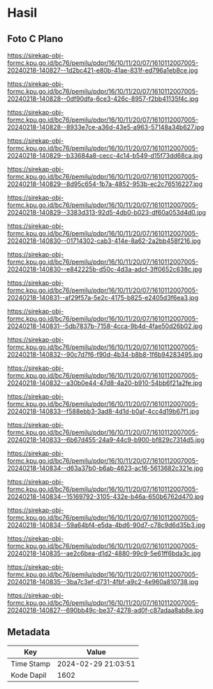 # Hasil

## Foto C Plano

https://sirekap-obj-formc.kpu.go.id/bc76/pemilu/pdpr/16/10/11/20/07/1610112007005-20240218-140827--1d2bc421-e80b-41ae-831f-ed796a1eb8ce.jpg

https://sirekap-obj-formc.kpu.go.id/bc76/pemilu/pdpr/16/10/11/20/07/1610112007005-20240218-140828--0df90dfa-6ce3-426c-8957-f2bb41135f4c.jpg

https://sirekap-obj-formc.kpu.go.id/bc76/pemilu/pdpr/16/10/11/20/07/1610112007005-20240218-140828--8933e7ce-a36d-43e5-a963-57148a34b627.jpg

https://sirekap-obj-formc.kpu.go.id/bc76/pemilu/pdpr/16/10/11/20/07/1610112007005-20240218-140829--b33684a8-cecc-4c14-b549-d15f73dd68ca.jpg

https://sirekap-obj-formc.kpu.go.id/bc76/pemilu/pdpr/16/10/11/20/07/1610112007005-20240218-140829--8d95c654-1b7a-4852-953b-ec2c76516227.jpg

https://sirekap-obj-formc.kpu.go.id/bc76/pemilu/pdpr/16/10/11/20/07/1610112007005-20240218-140829--3383d313-92d5-4db0-b023-df60a053d4d0.jpg

https://sirekap-obj-formc.kpu.go.id/bc76/pemilu/pdpr/16/10/11/20/07/1610112007005-20240218-140830--01714302-cab3-414e-8a62-2a2bb458f216.jpg

https://sirekap-obj-formc.kpu.go.id/bc76/pemilu/pdpr/16/10/11/20/07/1610112007005-20240218-140830--e842225b-d50c-4d3a-adcf-3ff0652c638c.jpg

https://sirekap-obj-formc.kpu.go.id/bc76/pemilu/pdpr/16/10/11/20/07/1610112007005-20240218-140831--af29f57a-5e2c-4175-b825-e2405d3f6ea3.jpg

https://sirekap-obj-formc.kpu.go.id/bc76/pemilu/pdpr/16/10/11/20/07/1610112007005-20240218-140831--5db7837b-7158-4cca-9b4d-4fae50d26b02.jpg

https://sirekap-obj-formc.kpu.go.id/bc76/pemilu/pdpr/16/10/11/20/07/1610112007005-20240218-140832--90c7d7f6-f90d-4b34-b8b8-1f6b94283495.jpg

https://sirekap-obj-formc.kpu.go.id/bc76/pemilu/pdpr/16/10/11/20/07/1610112007005-20240218-140832--a30b0e44-47d8-4a20-b910-54bb6f21a2fe.jpg

https://sirekap-obj-formc.kpu.go.id/bc76/pemilu/pdpr/16/10/11/20/07/1610112007005-20240218-140833--f588ebb3-3ad8-4d1d-b0af-4cc4d19b67f1.jpg

https://sirekap-obj-formc.kpu.go.id/bc76/pemilu/pdpr/16/10/11/20/07/1610112007005-20240218-140833--6b67d455-24a9-44c9-b900-bf829c7314d5.jpg

https://sirekap-obj-formc.kpu.go.id/bc76/pemilu/pdpr/16/10/11/20/07/1610112007005-20240218-140834--d63a37b0-b6ab-4623-ac16-5613682c321e.jpg

https://sirekap-obj-formc.kpu.go.id/bc76/pemilu/pdpr/16/10/11/20/07/1610112007005-20240218-140834--15169792-3105-432e-b46a-650b6762d470.jpg

https://sirekap-obj-formc.kpu.go.id/bc76/pemilu/pdpr/16/10/11/20/07/1610112007005-20240218-140834--59a64bf4-e5da-4bd6-90d7-c78c9d6d35b3.jpg

https://sirekap-obj-formc.kpu.go.id/bc76/pemilu/pdpr/16/10/11/20/07/1610112007005-20240218-140835--ae2c6bea-d1d2-4880-99c9-5e61ff6bda3c.jpg

https://sirekap-obj-formc.kpu.go.id/bc76/pemilu/pdpr/16/10/11/20/07/1610112007005-20240218-140835--3ba7c3ef-d731-4fbf-a9c2-4e960a810738.jpg

https://sirekap-obj-formc.kpu.go.id/bc76/pemilu/pdpr/16/10/11/20/07/1610112007005-20240218-140827--690bb49c-be37-4278-ad0f-c87adaa8ab8e.jpg


## Metadata

| Key        | Value               |
| ---------- | ------------------- |
| Time Stamp | 2024-02-29 21:03:51 |
| Kode Dapil | 1602                |



